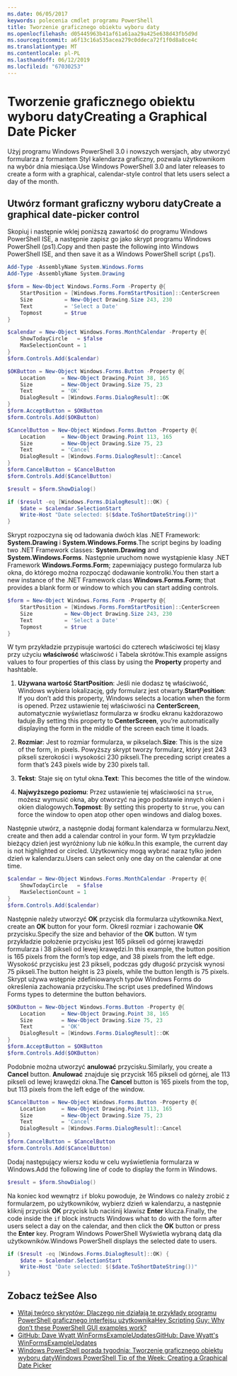 ```yaml
---
ms.date: 06/05/2017
keywords: polecenia cmdlet programu PowerShell
title: Tworzenie graficznego obiektu wyboru daty
ms.openlocfilehash: d05445963b41af61a61aa29a425e638d43fb5d9d
ms.sourcegitcommit: a6f13c16a535acea279c0ddeca72f1f0d8a8ce4c
ms.translationtype: MT
ms.contentlocale: pl-PL
ms.lasthandoff: 06/12/2019
ms.locfileid: "67030253"
---
```

# <a name="creating-a-graphical-date-picker"></a><span data-ttu-id="f0b35-103">Tworzenie graficznego obiektu wyboru daty</span><span class="sxs-lookup"><span data-stu-id="f0b35-103">Creating a Graphical Date Picker</span></span>

<span data-ttu-id="f0b35-104">Użyj programu Windows PowerShell 3.0 i nowszych wersjach, aby utworzyć formularza z formantem Styl kalendarza graficzny, pozwala użytkownikom na wybór dnia miesiąca.</span><span class="sxs-lookup"><span data-stu-id="f0b35-104">Use Windows PowerShell 3.0 and later releases to create a form with a graphical, calendar-style control that lets users select a day of the month.</span></span>

## <a name="create-a-graphical-date-picker-control"></a><span data-ttu-id="f0b35-105">Utwórz formant graficzny wyboru daty</span><span class="sxs-lookup"><span data-stu-id="f0b35-105">Create a graphical date-picker control</span></span>

<span data-ttu-id="f0b35-106">Skopiuj i następnie wklej poniższą zawartość do programu Windows PowerShell ISE, a następnie zapisz go jako skrypt programu Windows PowerShell (ps1).</span><span class="sxs-lookup"><span data-stu-id="f0b35-106">Copy and then paste the following into Windows PowerShell ISE, and then save it as a Windows PowerShell script (.ps1).</span></span>

```powershell
Add-Type -AssemblyName System.Windows.Forms
Add-Type -AssemblyName System.Drawing

$form = New-Object Windows.Forms.Form -Property @{
    StartPosition = [Windows.Forms.FormStartPosition]::CenterScreen
    Size          = New-Object Drawing.Size 243, 230
    Text          = 'Select a Date'
    Topmost       = $true
}

$calendar = New-Object Windows.Forms.MonthCalendar -Property @{
    ShowTodayCircle   = $false
    MaxSelectionCount = 1
}
$form.Controls.Add($calendar)

$OKButton = New-Object Windows.Forms.Button -Property @{
    Location     = New-Object Drawing.Point 38, 165
    Size         = New-Object Drawing.Size 75, 23
    Text         = 'OK'
    DialogResult = [Windows.Forms.DialogResult]::OK
}
$form.AcceptButton = $OKButton
$form.Controls.Add($OKButton)

$CancelButton = New-Object Windows.Forms.Button -Property @{
    Location     = New-Object Drawing.Point 113, 165
    Size         = New-Object Drawing.Size 75, 23
    Text         = 'Cancel'
    DialogResult = [Windows.Forms.DialogResult]::Cancel
}
$form.CancelButton = $CancelButton
$form.Controls.Add($CancelButton)

$result = $form.ShowDialog()

if ($result -eq [Windows.Forms.DialogResult]::OK) {
    $date = $calendar.SelectionStart
    Write-Host "Date selected: $($date.ToShortDateString())"
}
```

<span data-ttu-id="f0b35-107">Skrypt rozpoczyna się od ładowania dwóch klas .NET Framework: **System.Drawing** i **System.Windows.Forms**.</span><span class="sxs-lookup"><span data-stu-id="f0b35-107">The script begins by loading two .NET Framework classes: **System.Drawing** and **System.Windows.Forms**.</span></span>
<span data-ttu-id="f0b35-108">Następnie uruchom nowe wystąpienie klasy .NET Framework **Windows.Forms.Form**; zapewniający pustego formularza lub okna, do którego można rozpocząć dodawanie kontrolki.</span><span class="sxs-lookup"><span data-stu-id="f0b35-108">You then start a new instance of the .NET Framework class **Windows.Forms.Form**; that provides a blank form or window to which you can start adding controls.</span></span>

```powershell
$form = New-Object Windows.Forms.Form -Property @{
    StartPosition = [Windows.Forms.FormStartPosition]::CenterScreen
    Size          = New-Object Drawing.Size 243, 230
    Text          = 'Select a Date'
    Topmost       = $true
}
```

<span data-ttu-id="f0b35-109">W tym przykładzie przypisuje wartości do czterech właściwości tej klasy przy użyciu **właściwość** właściwość i Tabela skrótów.</span><span class="sxs-lookup"><span data-stu-id="f0b35-109">This example assigns values to four properties of this class by using the **Property** property and hashtable.</span></span>

1. <span data-ttu-id="f0b35-110">**Używana wartość StartPosition**: Jeśli nie dodasz tę właściwość, Windows wybiera lokalizację, gdy formularz jest otwarty.</span><span class="sxs-lookup"><span data-stu-id="f0b35-110">**StartPosition**: If you don’t add this property, Windows selects a location when the form is opened.</span></span>
   <span data-ttu-id="f0b35-111">Przez ustawienie tej właściwości na **CenterScreen**, automatycznie wyświetlasz formularza w środku ekranu każdorazowo ładuje.</span><span class="sxs-lookup"><span data-stu-id="f0b35-111">By setting this property to **CenterScreen**, you’re automatically displaying the form in the middle of the screen each time it loads.</span></span>

2. <span data-ttu-id="f0b35-112">**Rozmiar**: Jest to rozmiar formularza, w pikselach.</span><span class="sxs-lookup"><span data-stu-id="f0b35-112">**Size**: This is the size of the form, in pixels.</span></span>
   <span data-ttu-id="f0b35-113">Powyższy skrypt tworzy formularz, który jest 243 pikseli szerokości i wysokości 230 pikseli.</span><span class="sxs-lookup"><span data-stu-id="f0b35-113">The preceding script creates a form that’s 243 pixels wide by 230 pixels tall.</span></span>

3. <span data-ttu-id="f0b35-114">**Tekst**: Staje się on tytuł okna.</span><span class="sxs-lookup"><span data-stu-id="f0b35-114">**Text**: This becomes the title of the window.</span></span>

4. <span data-ttu-id="f0b35-115">**Najwyższego poziomu**: Przez ustawienie tej właściwości na `$true`, możesz wymusić okna, aby otworzyć na jego podstawie innych okien i okien dialogowych.</span><span class="sxs-lookup"><span data-stu-id="f0b35-115">**Topmost**: By setting this property to `$true`, you can force the window to open atop other open windows and dialog boxes.</span></span>

<span data-ttu-id="f0b35-116">Następnie utwórz, a następnie dodaj formant kalendarza w formularzu.</span><span class="sxs-lookup"><span data-stu-id="f0b35-116">Next, create and then add a calendar control in your form.</span></span>
<span data-ttu-id="f0b35-117">W tym przykładzie bieżący dzień jest wyróżniony lub nie kółku.</span><span class="sxs-lookup"><span data-stu-id="f0b35-117">In this example, the current day is not highlighted or circled.</span></span>
<span data-ttu-id="f0b35-118">Użytkownicy mogą wybrać naraz tylko jeden dzień w kalendarzu.</span><span class="sxs-lookup"><span data-stu-id="f0b35-118">Users can select only one day on the calendar at one time.</span></span>

```powershell
$calendar = New-Object Windows.Forms.MonthCalendar -Property @{
    ShowTodayCircle   = $false
    MaxSelectionCount = 1
}
$form.Controls.Add($calendar)
```

<span data-ttu-id="f0b35-119">Następnie należy utworzyć **OK** przycisk dla formularza użytkownika.</span><span class="sxs-lookup"><span data-stu-id="f0b35-119">Next, create an **OK** button for your form.</span></span>
<span data-ttu-id="f0b35-120">Określ rozmiar i zachowanie **OK** przycisku.</span><span class="sxs-lookup"><span data-stu-id="f0b35-120">Specify the size and behavior of the **OK** button.</span></span>
<span data-ttu-id="f0b35-121">W tym przykładzie położenie przycisku jest 165 pikseli od górnej krawędzi formularza i 38 pikseli od lewej krawędzi.</span><span class="sxs-lookup"><span data-stu-id="f0b35-121">In this example, the button position is 165 pixels from the form’s top edge, and 38 pixels from the left edge.</span></span>
<span data-ttu-id="f0b35-122">Wysokość przycisku jest 23 pikseli, podczas gdy długość przycisk wynosi 75 pikseli.</span><span class="sxs-lookup"><span data-stu-id="f0b35-122">The button height is 23 pixels, while the button length is 75 pixels.</span></span>
<span data-ttu-id="f0b35-123">Skrypt używa wstępnie zdefiniowanych typów Windows Forms do określenia zachowania przycisku.</span><span class="sxs-lookup"><span data-stu-id="f0b35-123">The script uses predefined Windows Forms types to determine the button behaviors.</span></span>

```powershell
$OKButton = New-Object Windows.Forms.Button -Property @{
    Location     = New-Object Drawing.Point 38, 165
    Size         = New-Object Drawing.Size 75, 23
    Text         = 'OK'
    DialogResult = [Windows.Forms.DialogResult]::OK
}
$form.AcceptButton = $OKButton
$form.Controls.Add($OKButton)
```

<span data-ttu-id="f0b35-124">Podobnie można utworzyć **anulować** przycisku.</span><span class="sxs-lookup"><span data-stu-id="f0b35-124">Similarly, you create a **Cancel** button.</span></span>
<span data-ttu-id="f0b35-125">**Anulować** znajduje się przycisk 165 pikseli od górnej, ale 113 pikseli od lewej krawędzi okna.</span><span class="sxs-lookup"><span data-stu-id="f0b35-125">The **Cancel** button is 165 pixels from the top, but 113 pixels from the left edge of the window.</span></span>

```powershell
$CancelButton = New-Object Windows.Forms.Button -Property @{
    Location     = New-Object Drawing.Point 113, 165
    Size         = New-Object Drawing.Size 75, 23
    Text         = 'Cancel'
    DialogResult = [Windows.Forms.DialogResult]::Cancel
}
$form.CancelButton = $CancelButton
$form.Controls.Add($CancelButton)
```

<span data-ttu-id="f0b35-126">Dodaj następujący wiersz kodu w celu wyświetlenia formularza w Windows.</span><span class="sxs-lookup"><span data-stu-id="f0b35-126">Add the following line of code to display the form in Windows.</span></span>

```powershell
$result = $form.ShowDialog()
```

<span data-ttu-id="f0b35-127">Na koniec kod wewnątrz `if` bloku powoduje, że Windows co należy zrobić z formularzem, po użytkowników, wybierz dzień w kalendarzu, a następnie kliknij przycisk **OK** przycisk lub naciśnij klawisz **Enter** klucza.</span><span class="sxs-lookup"><span data-stu-id="f0b35-127">Finally, the code inside the `if` block instructs Windows what to do with the form after users select a day on the calendar, and then click the **OK** button or press the **Enter** key.</span></span>
<span data-ttu-id="f0b35-128">Program Windows PowerShell Wyświetla wybraną datą dla użytkowników.</span><span class="sxs-lookup"><span data-stu-id="f0b35-128">Windows PowerShell displays the selected date to users.</span></span>

```powershell
if ($result -eq [Windows.Forms.DialogResult]::OK) {
    $date = $calendar.SelectionStart
    Write-Host "Date selected: $($date.ToShortDateString())"
}
```

## <a name="see-also"></a><span data-ttu-id="f0b35-129">Zobacz też</span><span class="sxs-lookup"><span data-stu-id="f0b35-129">See Also</span></span>

- [<span data-ttu-id="f0b35-130">Witaj twórco skryptów:  Dlaczego nie działają te przykłady programu PowerShell graficznego interfejsu użytkownika</span><span class="sxs-lookup"><span data-stu-id="f0b35-130">Hey Scripting Guy:  Why don’t these PowerShell GUI examples work?</span></span>](https://go.microsoft.com/fwlink/?LinkId=506644)
- [<span data-ttu-id="f0b35-131">GitHub: Dave Wyatt WinFormsExampleUpdates</span><span class="sxs-lookup"><span data-stu-id="f0b35-131">GitHub: Dave Wyatt's WinFormsExampleUpdates</span></span>](https://github.com/dlwyatt/WinFormsExampleUpdates)
- [<span data-ttu-id="f0b35-132">Windows PowerShell porada tygodnia:  Tworzenie graficznego obiektu wyboru daty</span><span class="sxs-lookup"><span data-stu-id="f0b35-132">Windows PowerShell Tip of the Week:  Creating a Graphical Date Picker</span></span>](https://technet.microsoft.com/library/ff730942.aspx)
